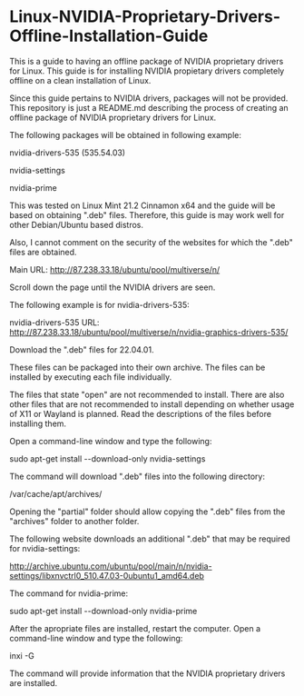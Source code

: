# Linux-NVIDIA-Proprietary-Drivers-Offline-Installation-Guide
This is a guide to having an offline package of NVIDIA proprietary drivers for Linux. This guide is for installing NVIDIA propietary drivers completely offline on a clean installation of Linux.

Since this guide pertains to NVIDIA drivers, packages will not be provided. This repository is just a README.md describing the process of creating an offline package of NVIDIA proprietary drivers for Linux.

The following packages will be obtained in following example:

nvidia-drivers-535 (535.54.03)

nvidia-settings

nvidia-prime

This was tested on Linux Mint 21.2 Cinnamon x64 and the guide will be based on obtaining ".deb" files. Therefore, this guide is may work well for other Debian/Ubuntu based distros.

Also, I cannot comment on the security of the websites for which the ".deb" files are obtained.

Main URL: http://87.238.33.18/ubuntu/pool/multiverse/n/

Scroll down the page until the NVIDIA drivers are seen.

The following example is for nvidia-drivers-535:

nvidia-drivers-535 URL: http://87.238.33.18/ubuntu/pool/multiverse/n/nvidia-graphics-drivers-535/

Download the ".deb" files for 22.04.01.

These files can be packaged into their own archive. The files can be installed by executing each file individually.

The files that state "open" are not recommended to install. There are also other files that are not recommended to install depending on whether usage of X11 or Wayland is planned. Read the descriptions of the files before installing them.

Open a command-line window and type the following:

sudo apt-get install --download-only nvidia-settings

The command will download ".deb" files into the following directory:

/var/cache/apt/archives/

Opening the "partial" folder should allow copying the ".deb" files from the "archives" folder to another folder.

The following website downloads an additional ".deb" that may be required for nvidia-settings:

http://archive.ubuntu.com/ubuntu/pool/main/n/nvidia-settings/libxnvctrl0_510.47.03-0ubuntu1_amd64.deb

The command for nvidia-prime:

sudo apt-get install --download-only nvidia-prime

After the apropriate files are installed, restart the computer. Open a command-line window and type the following:

inxi -G

The command will provide information that the NVIDIA proprietary drivers are installed.
